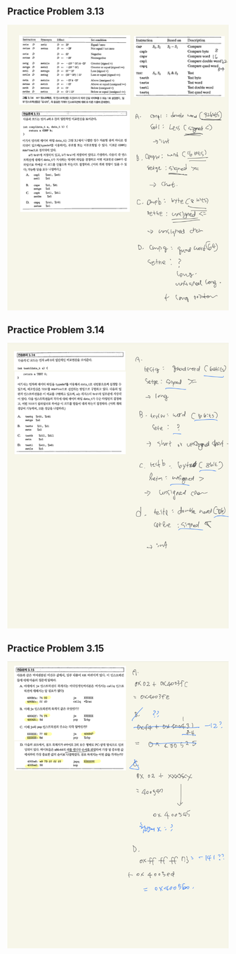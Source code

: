 ## Practice Problem 3.13
![3.13](./images/3.13.png)

## Practice Problem 3.14
![3.14](./images/3.14.png)

## Practice Problem 3.15
![3.15](./images/3.15.png)